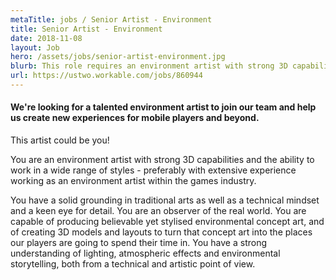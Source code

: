 ```yaml
---
metaTitle: jobs / Senior Artist - Environment
title: Senior Artist - Environment
date: 2018-11-08
layout: Job
hero: /assets/jobs/senior-artist-environment.jpg
blurb: This role requires an environment artist with strong 3D capabilities and the ability to work in a wide range of styles.
url: https://ustwo.workable.com/jobs/860944
---
```


<div class="content-box squashed">

#### We're looking for a talented environment artist to join our team and help us create new experiences for mobile players and beyond.

This artist could be you!

You are an environment artist with strong 3D capabilities and the ability to work in a wide range of styles - preferably with extensive experience working as an environment artist within the games industry.

You have a solid grounding in traditional arts as well as a technical mindset and a keen eye for detail. You are an observer of the real world. You are capable of producing believable yet stylised environmental concept art, and of creating 3D models and layouts to turn that concept art into the places our players are going to spend their time in. You have a strong understanding of lighting, atmospheric effects and environmental storytelling, both from a technical and artistic point of view.

</div>

